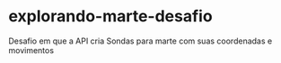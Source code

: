 # explorando-marte-desafio
Desafio em que a API cria Sondas para marte com suas coordenadas e movimentos
